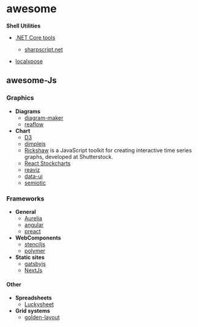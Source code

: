 # awesome

**Shell Utilities**
- [.NET Core tools](https://docs.microsoft.com/en-us/dotnet/core/tools/global-tools)
  - [sharpscript.net](sharpscript.net)

- [localxpose](https://docs.localxpose.io/gui)


## awesome-Js

### Graphics
- **Diagrams**
  - [diagram-maker](https://github.com/awslabs/diagram-maker)
  - [reaflow](https://reaflow.dev/)
- **Chart**
  - [D3](https://d3js.org/)
  - [dimplejs](http://dimplejs.org/)
  - [Rickshaw](https://github.com/shutterstock/rickshaw) is a JavaScript toolkit for creating interactive time series graphs, developed at Shutterstock.
  - [React Stockcharts](https://github.com/rrag/react-stockcharts)
  - [reaviz](https://github.com/reaviz/reaviz)
  - [data-ui](https://williaster.github.io/data-ui/)
  - [semiotic](https://semiotic.nteract.io/)


### Frameworks
- **General**
  - [Aurelia](http://aurelia.io/home)
  - [angular](https://angular.io/)
  - [preact](https://github.com/preactjs/preact)
- **WebComponents**
  - [stenciljs](https://stenciljs.com/)
  - [polymer](https://www.polymer-project.org/)
- **Static sites**
  - [gatsbyjs](https://www.gatsbyjs.com/)
  - [NextJs](https://www.NextJs.com/)
  
#### Other
- **Spreadsheets**
  - [Luckysheet](https://github.com/mengshukeji/Luckysheet)
- **Grid systems**
  - [golden-layout](http://golden-layout.com/)
